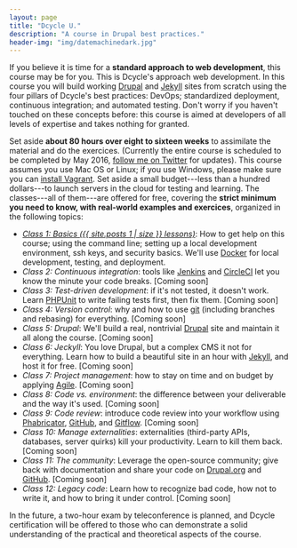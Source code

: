 ```yaml
---
layout: page
title: "Dcycle U."
description: "A course in Drupal best practices."
header-img: "img/datemachinedark.jpg"
---
```


If you believe it is time for a **standard approach to web development**, this course may be for you. This is Dcycle's approach web development. In this course you will build working [Drupal](https://www.drupal.org) and [Jekyll](http://jekyllrb.com) sites from scratch using the four pillars of Dcycle's best practices: DevOps; standardized deployment, continuous integration; and automated testing. Don't worry if you haven't touched on these concepts before: this course is aimed at developers of all levels of expertise and takes nothing for granted.

Set aside **about 80 hours over eight to sixteen weeks** to assimilate the material and do the exercices. (Currently the entire course is scheduled to be completed by May 2016, [follow me on Twitter](https://twitter.com/dcycleproject) for updates). This course assumes you use Mac OS or Linux; if you use Windows, please make sure you can [install Vagrant](http://www.sitepoint.com/getting-started-vagrant-windows/). Set aside a small budget---less than a hundred dollars---to launch servers in the cloud for testing and learning. The classes---all of them---are offered for free, covering the **strict minimum you need to know, with real-world examples and exercices**, organized in the following topics:

 * [*Class 1: Basics ({{ site.posts 1 | size }} lessons)*](class-01-basics): How to get help on this course; using the command line; setting up a local development environment, ssh keys, and security basics. We'll use [Docker](https://www.docker.com) for local development, testing, and deployment.
 * *Class 2: Continuous integration*: tools like [Jenkins](https://jenkins-ci.org) and [CircleCI](https://circleci.com) let you know the minute your code breaks. [Coming soon]
 * *Class 3: Test-driven development*: if it's not tested, it doesn't work. Learn [PHPUnit](https://phpunit.de) to write failing tests first, then fix them. [Coming soon]
 * *Class 4: Version control*: why and how to use [git](http://git-scm.com) (including branches and rebasing) for everything. [Coming soon]
 * *Class 5: Drupal*: We'll build a real, nontrivial [Drupal](https://www.drupal.org) site and maintain it all along the course. [Coming soon]
 * *Class 6: Jeckyll*: You love Drupal, but a complex CMS it not for everything. Learn how to build a beautiful site in an hour with [Jekyll](http://jekyllrb.com), and host it for free. [Coming soon]
 * *Class 7: Project management*: how to stay on time and on budget by applying [Agile](http://agilemanifesto.org). [Coming soon]
 * *Class 8: Code vs. environment*: the difference between your deliverable and the way it's used. [Coming soon]
 * *Class 9: Code review*: introduce code review into your workflow using [Phabricator](http://phabricator.org), [GitHub](https://github.com), and [Gitflow](https://www.atlassian.com/git/tutorials/comparing-workflows/gitflow-workflow/). [Coming soon]
 * *Class 10: Manage externalities*: externalities (third-party APIs, databases, server quirks) kill your productivity. Learn to kill them back. [Coming soon]
 * *Class 11: The community*: Leverage the open-source community; give back with documentation and share your code on [Drupal.org](https://www.drupal.org) and [GitHub](https://github.com). [Coming soon]
 * *Class 12: Legacy code*: Learn how to recognize bad code, how not to write it, and how to bring it under control. [Coming soon]

In the future, a two-hour exam by teleconference is planned, and Dcycle certification will be offered to those who can demonstrate a solid understanding of the practical and theoretical aspects of the course.
